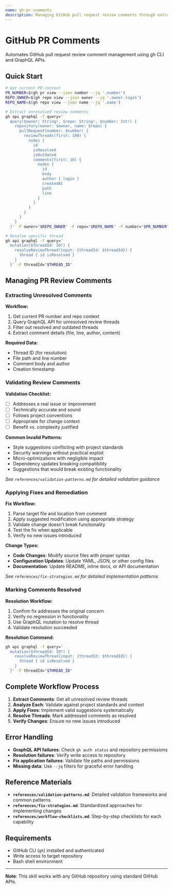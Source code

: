```yaml
---
name: gh-pr-comments
description: Managing GitHub pull request review comments through extraction, validation, fixes, and resolution workflows using gh CLI.
---
```


# GitHub PR Comments

Automates GitHub pull request review comment management using gh CLI and GraphQL APIs.

## Quick Start

```bash
# Get current PR context
PR_NUMBER=$(gh pr view --json number --jq '.number')
REPO_OWNER=$(gh repo view --json owner --jq '.owner.login')
REPO_NAME=$(gh repo view --json name --jq '.name')

# Extract unresolved review comments
gh api graphql -f query='
  query($owner: String!, $repo: String!, $number: Int!) {
    repository(owner: $owner, name: $repo) {
      pullRequest(number: $number) {
        reviewThreads(first: 100) {
          nodes {
            id
            isResolved
            isOutdated
            comments(first: 10) {
              nodes {
                id
                body
                author { login }
                createdAt
                path
                line
              }
            }
          }
        }
      }
    }
  }' -F owner="$REPO_OWNER" -F repo="$REPO_NAME" -F number="$PR_NUMBER" --jq '.data.repository.pullRequest.reviewThreads.nodes[] | select(.isResolved == false and .isOutdated == false)'

# Resolve specific thread
gh api graphql -f query='
  mutation($threadId: ID!) {
    resolveReviewThread(input: {threadId: $threadId}) {
      thread { id isResolved }
    }
  }' -F threadId="$THREAD_ID"
```

## Managing PR Review Comments

### Extracting Unresolved Comments

**Workflow:**
1. Get current PR number and repo context
2. Query GraphQL API for unresolved review threads
3. Filter out resolved and outdated threads
4. Extract comment details (file, line, author, content)

**Required Data:**
- Thread ID (for resolution)
- File path and line number
- Comment body and author
- Creation timestamp

### Validating Review Comments

**Validation Checklist:**
- [ ] Addresses a real issue or improvement
- [ ] Technically accurate and sound
- [ ] Follows project conventions
- [ ] Appropriate for change context
- [ ] Benefit vs. complexity justified

**Common Invalid Patterns:**
- Style suggestions conflicting with project standards
- Security warnings without practical exploit
- Micro-optimizations with negligible impact
- Dependency updates breaking compatibility
- Suggestions that would break existing functionality

*See `references/validation-patterns.md` for detailed validation guidance*

### Applying Fixes and Remediation

**Fix Workflow:**
1. Parse target file and location from comment
2. Apply suggested modification using appropriate strategy
3. Validate change doesn't break functionality
4. Test the fix when applicable
5. Verify no new issues introduced

**Change Types:**
- **Code Changes**: Modify source files with proper syntax
- **Configuration Updates**: Update YAML, JSON, or other config files
- **Documentation**: Update README, inline docs, or API documentation

*See `references/fix-strategies.md` for detailed implementation patterns*

### Marking Comments Resolved

**Resolution Workflow:**
1. Confirm fix addresses the original concern
2. Verify no regression in functionality
3. Use GraphQL mutation to resolve thread
4. Validate resolution succeeded

**Resolution Command:**
```bash
gh api graphql -f query='
  mutation($threadId: ID!) {
    resolveReviewThread(input: {threadId: $threadId}) {
      thread { id isResolved }
    }
  }' -F threadId="$THREAD_ID"
```

## Complete Workflow Process

1. **Extract Comments**: Get all unresolved review threads
2. **Analyze Each**: Validate against project standards and context
3. **Apply Fixes**: Implement valid suggestions systematically
4. **Resolve Threads**: Mark addressed comments as resolved
5. **Verify Changes**: Ensure no new issues introduced

## Error Handling

- **GraphQL API failures**: Check `gh auth status` and repository permissions
- **Resolution failures**: Verify write access to repository
- **Fix application failures**: Validate file paths and permissions
- **Missing data**: Use `--jq` filters for graceful error handling

## Reference Materials

- **`references/validation-patterns.md`**: Detailed validation frameworks and common patterns
- **`references/fix-strategies.md`**: Standardized approaches for implementing changes
- **`references/workflow-checklists.md`**: Step-by-step checklists for each capability

## Requirements

- GitHub CLI (`gh`) installed and authenticated
- Write access to target repository
- Bash shell environment

---

**Note**: This skill works with any GitHub repository using standard GitHub APIs.